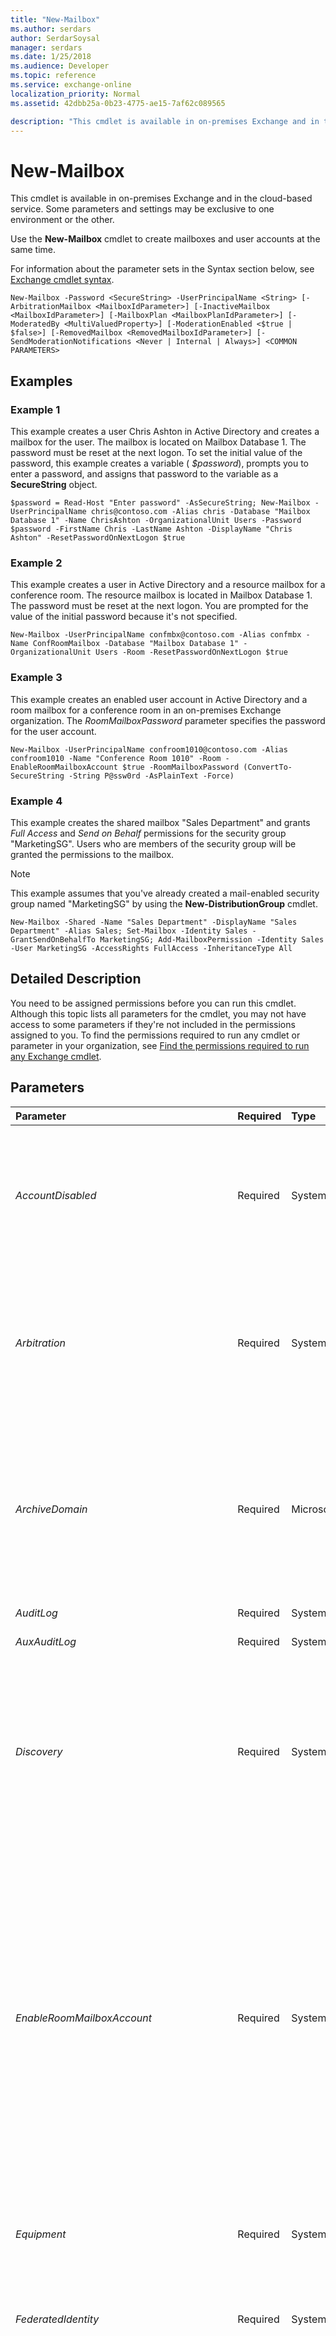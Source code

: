 ```yaml
---
title: "New-Mailbox"
ms.author: serdars
author: SerdarSoysal
manager: serdars
ms.date: 1/25/2018
ms.audience: Developer
ms.topic: reference
ms.service: exchange-online
localization_priority: Normal
ms.assetid: 42dbb25a-0b23-4775-ae15-7af62c089565

description: "This cmdlet is available in on-premises Exchange and in the cloud-based service. Some parameters and settings may be exclusive to one environment or the other."
---
```


# New-Mailbox

This cmdlet is available in on-premises Exchange and in the cloud-based service. Some parameters and settings may be exclusive to one environment or the other. 
  
Use the **New-Mailbox** cmdlet to create mailboxes and user accounts at the same time.
  
For information about the parameter sets in the Syntax section below, see [Exchange cmdlet syntax](https://technet.microsoft.com/library/bb123552.aspx). 
  
```
New-Mailbox -Password <SecureString> -UserPrincipalName <String> [-ArbitrationMailbox <MailboxIdParameter>] [-InactiveMailbox <MailboxIdParameter>] [-MailboxPlan <MailboxPlanIdParameter>] [-ModeratedBy <MultiValuedProperty>] [-ModerationEnabled <$true | $false>] [-RemovedMailbox <RemovedMailboxIdParameter>] [-SendModerationNotifications <Never | Internal | Always>] <COMMON PARAMETERS>

```

## Examples
<a name="Examples"> </a>

### Example 1

This example creates a user Chris Ashton in Active Directory and creates a mailbox for the user. The mailbox is located on Mailbox Database 1. The password must be reset at the next logon. To set the initial value of the password, this example creates a variable ( _$password_), prompts you to enter a password, and assigns that password to the variable as a **SecureString** object.
  
```
$password = Read-Host "Enter password" -AsSecureString; New-Mailbox -UserPrincipalName chris@contoso.com -Alias chris -Database "Mailbox Database 1" -Name ChrisAshton -OrganizationalUnit Users -Password $password -FirstName Chris -LastName Ashton -DisplayName "Chris Ashton" -ResetPasswordOnNextLogon $true
```

### Example 2

This example creates a user in Active Directory and a resource mailbox for a conference room. The resource mailbox is located in Mailbox Database 1. The password must be reset at the next logon. You are prompted for the value of the initial password because it's not specified.
  
```
New-Mailbox -UserPrincipalName confmbx@contoso.com -Alias confmbx -Name ConfRoomMailbox -Database "Mailbox Database 1" -OrganizationalUnit Users -Room -ResetPasswordOnNextLogon $true
```

### Example 3

This example creates an enabled user account in Active Directory and a room mailbox for a conference room in an on-premises Exchange organization. The  _RoomMailboxPassword_ parameter specifies the password for the user account.
  
```
New-Mailbox -UserPrincipalName confroom1010@contoso.com -Alias confroom1010 -Name "Conference Room 1010" -Room -EnableRoomMailboxAccount $true -RoomMailboxPassword (ConvertTo-SecureString -String P@ssw0rd -AsPlainText -Force)
```

### Example 4

This example creates the shared mailbox "Sales Department" and grants  _Full Access_ and _Send on Behalf_ permissions for the security group "MarketingSG". Users who are members of the security group will be granted the permissions to the mailbox.
  
> [!NOTE]
> This example assumes that you've already created a mail-enabled security group named "MarketingSG" by using the **New-DistributionGroup** cmdlet.
  
```
New-Mailbox -Shared -Name "Sales Department" -DisplayName "Sales Department" -Alias Sales; Set-Mailbox -Identity Sales -GrantSendOnBehalfTo MarketingSG; Add-MailboxPermission -Identity Sales -User MarketingSG -AccessRights FullAccess -InheritanceType All
```

## Detailed Description
<a name="DetailedDescription"> </a>

You need to be assigned permissions before you can run this cmdlet. Although this topic lists all parameters for the cmdlet, you may not have access to some parameters if they're not included in the permissions assigned to you. To find the permissions required to run any cmdlet or parameter in your organization, see [Find the permissions required to run any Exchange cmdlet](https://technet.microsoft.com/library/mt432940.aspx).
  
## Parameters
<a name="DetailedDescription"> </a>

|**Parameter**|**Required**|**Type**|**Description**|
|:-----|:-----|:-----|:-----|
| _AccountDisabled_ <br/> |Required  <br/> |System.Management.Automation.SwitchParameter  <br/> |This parameter is available only in on-premises Exchange.  <br/> The  _AccountDisabled_ switch specifies that the user account associated with the mailbox is disabled. You don't need to specify a value with this switch. <br/> The mailbox is created, and the associated account is created, but the account is disabled, so you can't log on to the mailbox.  <br/> |
| _Arbitration_ <br/> |Required  <br/> |System.Management.Automation.SwitchParameter  <br/> |This parameter is available only in on-premises Exchange.  <br/> The  _Arbitration_ parameter specifies that the mailbox for which you are executing the command is an arbitration mailbox. Arbitration mailboxes are used for managing approval workflow. For example, an arbitration mailbox is used for handling moderated recipients and distribution group membership approval. <br/> |
| _ArchiveDomain_ <br/> |Required  <br/> |Microsoft.Exchange.Data.SmtpDomain  <br/> |This parameter is available only in on-premises Exchange.  <br/> The  _ArchiveDomain_ parameter specifies the domain in the cloud-based service where the archive that's associated with this mailbox exists. For example, if the SMTP email address of the user is tony@contoso.com, the SMTP domain could be archive.contoso.com. <br/> > [!NOTE]> Only use this parameter if the archive is hosted in the cloud-based service.           |
| _AuditLog_ <br/> |Required  <br/> |System.Management.Automation.SwitchParameter  <br/> |This parameter is reserved for internal Microsoft use.  <br/> |
| _AuxAuditLog_ <br/> |Required  <br/> |System.Management.Automation.SwitchParameter  <br/> |This parameter is reserved for internal Microsoft use.  <br/> |
| _Discovery_ <br/> |Required  <br/> |System.Management.Automation.SwitchParameter  <br/> |The  _Discovery_switch specifies that the mailbox is a Discovery mailbox. You don't need to specify a value with this switch.  <br/> This switch is required only if you're creating a Discovery mailbox.  <br/> Discovery mailboxes are created as target mailboxes for Discovery searches. After being created or enabled, a Discovery mailbox can't be repurposed or converted to another type of mailbox. For more information, see [In-Place eDiscovery](http://technet.microsoft.com/library/6377cb7a-3416-4e15-8571-c45d2160fc6f.aspx).  <br/> |
| _EnableRoomMailboxAccount_ <br/> |Required  <br/> |System.Boolean  <br/> | The _EnableRoomMailboxAccount_ parameter specifies whether to enable the disabled user account that's associated with this room mailbox. Valid values are: <br/>  `$true`: The disabled account that's associated with the room mailbox is enabled. You also need to use the  _RoomMailboxPassword_ with this value. This allows the account to log on to the room mailbox. <br/>  `$false`: The account that's associated with the room mailbox is disabled. You can't use the account to logon to the room mailbox. This is the default value.  <br/>  You need to use this parameter with the _Room_ switch. <br/>  Typically, the account that's associated with a room mailbox is disabled. However, you need to enable the account for features like the Lync Room System or the Skype for Business Room System. <br/>  In Exchange Online, a room mailbox with an associated enabled account doesn't require a license. <br/> |
| _Equipment_ <br/> |Required  <br/> |System.Management.Automation.SwitchParameter  <br/> |The  _Equipment_ switch specifies that the resource mailbox is an equipment mailbox. You don't need to specify a value with this switch. <br/>  This switch is required only if you're creating an equipment mailbox. <br/> |
| _FederatedIdentity_ <br/> |Required  <br/> |System.String  <br/> |This parameter is available only in the cloud-based service.  <br/> The  _FederatedIdentity_ parameter associates an on-premises Active Directory user with a user in the cloud. <br/> |
| _ImportLiveId_ <br/> |Required  <br/> |System.Management.Automation.SwitchParameter  <br/> |This parameter is available only in the cloud-based service.  <br/> The  _ImportLiveID_ switch specifies whether to import an unmanaged Microsoft account (formerly known as a Windows Live ID) into the cloud-based domain. You don't need to specify a value with this switch. <br/> An unmanaged Microsoft account was created in the domain before the domain was enrolled in the cloud-based service. Importing a Microsoft account into the domain lets you save any settings associated with the Microsoft account, like instant messaging contacts. However, the Microsoft account is now subject to the security and privacy policies of the organization.  <br/> |
| _LinkedDomainController_ <br/> |Required  <br/> |System.String  <br/> |This parameter is available only in on-premises Exchange.  <br/> The  _LinkedDomainController_ parameter specifies the domain controller in the forest where the user account resides, if the mailbox is a linked mailbox. The domain controller in the forest where the user account resides is used to get security information for the account specified by the _LinkedMasterAccount_ parameter. Use the fully qualified domain name (FQDN) of the domain controller that you want to use as the value for this parameter. <br/> This parameter is required only if you're creating a linked mailbox.  <br/> |
| _LinkedMasterAccount_ <br/> |Required  <br/> |Microsoft.Exchange.Configuration.Tasks.UserIdParameter  <br/> | The _LinkedMasterAccount_ parameter specifies the master account in the forest where the user account resides, if the mailbox is a linked mailbox. The master account is the account that the mailbox is linked to. The master account grants access to the mailbox. You can use any value that uniquely identifies the master account. <br/>  For example: <br/>  Name <br/>  Display name <br/>  Distinguished name (DN) <br/>  Canonical DN <br/>  GUID <br/> |
| _LinkedRoom_ <br/> |Required  <br/> |System.Management.Automation.SwitchParameter  <br/> |This parameter is available only in on-premises Exchange.  <br/> The  _LinkedRoom_ switch specifies that the mailbox is a linked resource mailbox. You don't need to specify a value with this switch. <br/> A linked resource mailbox is useful in a scenario where you have an account in an authentication forest and you want it to be directly linked to a resource mailbox in resource forest.  <br/> |
| _MicrosoftOnlineServicesID_ <br/> |Required  <br/> |Microsoft.Exchange.Data.WindowsLiveId  <br/> |This parameter is available only in the cloud-based service.  <br/> The  _MicrosoftOnlineServicesID_ parameter specifies the user ID for the object. This parameter only applies to objects in the cloud-based service. It isn't available for on-premises deployments. <br/> |
| _Migration_ <br/> |Required  <br/> |System.Management.Automation.SwitchParameter  <br/> |The  _Migration_ switch specifies that the mailbox is a migration mailbox. You don't need to specify a value with this switch. <br/>  This switch is required only if you're creating a migration mailbox. <br/> |
| _Name_ <br/> |Required  <br/> |System.String  <br/> |The  _Name_ parameter specifies the unique name of the mailbox. The maximum length is 64 characters. If the value contains spaces, enclose the value in quotation marks ("). <br/> |
| _Password_ <br/> |Required  <br/> |System.Security.SecureString  <br/> |The  _Password_ parameter specifies the password for the mailbox (the user account that's associated with the mailbox). This parameter isn't required if you're creating a linked mailbox, resource mailbox, or shared mailbox, because the associated user accounts are disabled for these types of mailboxes. <br/> This parameter uses the syntax  `(ConvertTo-SecureString -String '<password>' -AsPlainText -Force)`. Or, to be prompted to enter the password and store it as a variable, run the command  `$password = Read-Host "Enter password" -AsSecureString`, and then use the value  `$password` for this parameter. <br/> |
| _PublicFolder_ <br/> |Required  <br/> |System.Management.Automation.SwitchParameter  <br/> |The  _PublicFolder_ switch specifies that the mailbox is a public folder mailbox. You don't need to specify a value with this switch. <br/>  This switch is required only if you're creating a public folder mailbox. <br/> Public folder mailboxes are specially designed mailboxes that store the hierarchy and content of public folders. The first public folder mailbox created in your Exchange organization is called the primary hierarchy mailbox. It contains the writeable copy of the hierarchy of public folders for the organization and public folder content. There can be only one writeable copy of the public folder hierarchy in your organization. All other public folder mailboxes are called secondary public folder mailboxes and contain a read-only copy of the hierarchy and the content for public folders. <br/> |
| _Room_ <br/> |Required  <br/> |System.Management.Automation.SwitchParameter  <br/> |The  _Room_ switch specifies that the resource mailbox is a room mailbox. You don't need to specify a value with this switch. <br/>  This switch is required only if you're creating a room mailbox. <br/> When you use this switch, a logon-disabled account is created with the room mailbox, which prevents users from signing in to the mailbox. When you use the  _EnableRoomMailboxAccount_ and _RoomMailboxPassword_ parameters, you can mail-enable the associated account. <br/> |
| _Scheduling_ <br/> |Required  <br/> |System.Management.Automation.SwitchParameter  <br/> | This parameter is reserved for internal Microsoft use. <br/> |
| _Shared_ <br/> |Required  <br/> |System.Management.Automation.SwitchParameter  <br/> |The  _Shared_ parameter specifies that the mailbox is a shared mailbox. You don't need to specify a value with this switch. <br/>  This switch is required only if you're creating a shared mailbox. <br/> A shared mailbox is a mailbox where multiple users can log on to access the mailbox contents. The mailbox isn't associated with any of the users that can log on. It's associated with a disabled user account.  <br/> |
| _SupervisoryReviewPolicy_ <br/> |Required  <br/> |System.Management.Automation.SwitchParameter  <br/> |PARAMVALUE: SwitchParameter  <br/> |
| _UseExistingLiveId_ <br/> |Required  <br/> |System.Management.Automation.SwitchParameter  <br/> |This parameter is available only in the cloud-based service.  <br/> The  _UseExistingLiveId_ switch specifies whether to use the specified Microsoft account (formerly known as a Windows Live ID) that already exists in the cloud-based domain. The specified Microsoft account can't have a mail user associated with it. <br/> You don't need to specify a value with this switch.  <br/> |
| _UserPrincipalName_ <br/> |Required  <br/> |System.String  <br/> |This parameter is available only in on-premises Exchange.  <br/> The  _UserPrincipalName_ parameter specifies the logon name for the user account. The UPN uses an email address format _\<username\>_@ _\<domain\>_. Typically, the  _\<domain\>_ value is the domain where the user account resides. <br/> |
| _WindowsLiveID_ <br/> |Required  <br/> |Microsoft.Exchange.Data.WindowsLiveId  <br/> |This parameter is available only in the cloud-based service.  <br/> The  _WindowsLiveID_ parameter specifies the Microsoft account (formerly known as a Windows Live ID) of the mailbox. <br/> |
| _ActiveSyncMailboxPolicy_ <br/> |Optional  <br/> |Microsoft.Exchange.Configuration.Tasks.MailboxPolicyIdParameter  <br/> | The _ActiveSyncMailboxPolicy_ parameter specifies the mobile device mailbox policy that's applied to the mailbox. You can use any value that uniquely identifies the policy. For example:. <br/>  Name <br/>  Distinguished name (DN) <br/>  GUID <br/>  If you don't use this parameter, the default mobile device mailbox policy is used. <br/> |
| _AddressBookPolicy_ <br/> |Optional  <br/> |Microsoft.Exchange.Configuration.Tasks.AddressBookMailboxPolicyIdParameter  <br/> | This parameter is available only in on-premises Exchange. <br/>  The _AddressBookPolicy_ parameter specifies the address book policy that's applied to the mailbox. You can use any value that uniquely identifies the address book policy. For example: <br/>  Name <br/>  Distinguished name (DN) <br/>  GUID <br/>  For more information about address book policies, see[Address book policies in Exchange 2016](https://technet.microsoft.com/library/hh529948.aspx).  <br/> |
| _Alias_ <br/> |Optional  <br/> |System.String  <br/> | The _Alias_ parameter specifies the Exchange alias (also known as themail nickname) for the recipient. This value identifies the recipient as a mail-enabled object, and shouldn't be confused with multiple email addresses for the same recipient (also known as proxy addresses). A recipient can have only one  _Alias_ value. <br/>  The value of _Alias_ can contain letters, numbers and the characters !, #, $, %, &amp;, ', *, +, -, /, =, ?, ^, _, `, {, |, } and ~. Periods (.) are allowed, but each period must be surrounded by other valid characters (for example, `help.desk`). Unicode characters from U+00A1 to U+00FF are also allowed. The maximum length of the  _Alias_ value is 64 characters. <br/>  When you create a recipient without specifying an email address, the _Alias_ value you specify is used to generate the primary email address ( _\<alias\>_@ _\<domain\>_). Supported Unicode characters are mapped to best-fit US-ASCII text characters. For example, U+00F6 (ö) is changed to oe in the primary email address.  <br/>  If you don't use the _Alias_ parameter when you create a recipient, the value of a different required parameter is used for the **Alias** property value: <br/> **Recipients with user accounts (for example, user mailboxes, and mail users)**: The left side of the  _MicrosoftOnlineServicesID_ or _UserPrincipalName_ parameter is used. For example, `helpdesk@contoso.com` results in the **Alias** property value `helpdesk`.  <br/> **Recipeints without user accounts (for example, room mailboxes, mail contacts, and distribution groups)**: The value of the  _Name_ parameter is used. Spaces are removed and unsupported characters are converted to question marks (?). <br/>  If you modify the _Alias_ value of an existing recipient, the primary email address is automatically updated only in on-premises environments where the recipient is subject to email address policies (the **EmailAddressPolicyEnabled** property is `True` for the recipient). <br/> > [!NOTE]>  The _Alias_ parameter never generates or updates the primary email address of a mail contact or a mail user.          |
| _ArbitrationMailbox_ <br/> |Optional  <br/> |Microsoft.Exchange.Configuration.Tasks.MailboxIdParameter  <br/> | This parameter is available only in on-premises Exchange. <br/>  The _ArbitrationMailbox_ parameter specifies the arbitration mailbox that's used to manage the moderation process for this recipient. You can use any value that uniquely identifies the arbitration mailbox. <br/>  For example: <br/>  Name <br/>  Display name <br/>  Alias <br/>  Distinguished name (DN) <br/>  Canonical DN <br/>  _\<domain name\>_\ _\<account name\>_ <br/>  Email address <br/>  GUID <br/> **LegacyExchangeDN** <br/> **SamAccountName** <br/>  User ID or user principal name (UPN) <br/> |
| _Archive_ <br/> |Optional  <br/> |System.Management.Automation.SwitchParameter  <br/> |The  _Archive_switch specifies that an archive mailbox is created for this mailbox. You don't need to specify a value with this switch.  <br/> |
| _ArchiveDatabase_ <br/> |Optional  <br/> |Microsoft.Exchange.Configuration.Tasks.DatabaseIdParameter  <br/> | This parameter is available only in on-premises Exchange. <br/>  The _ArchiveDatabase_ parameter specifies the Exchange database that contains the archive that's associated with this mailbox. You can use any value that uniquely identifies the database. For example: <br/>  Name <br/>  Distinguished name (DN) <br/>  GUID <br/> |
| _Confirm_ <br/> |Optional  <br/> |System.Management.Automation.SwitchParameter  <br/> | The _Confirm_ switch specifies whether to show or hide the confirmation prompt. How this switch affects the cmdlet depends on if the cmdlet requires confirmation before proceeding. <br/>  Destructive cmdlets (for example, **Remove-\*** cmdlets) have a built-in pause that forces you to acknowledge the command before proceeding. For these cmdlets, you can skip the confirmation prompt by using this exact syntax: `-Confirm:$false`.  <br/>  Most other cmdlets (for example, **New-\*** and **Set-\*** cmdlets) don't have a built-in pause. For these cmdlets, specifying the _Confirm_ switch without a value introduces a pause that forces you acknowledge the command before proceeding. <br/> |
| _Database_ <br/> |Optional  <br/> |Microsoft.Exchange.Configuration.Tasks.DatabaseIdParameter  <br/> | This parameter is available only in on-premises Exchange. <br/>  The _Database_ parameter specifies the mailbox database that contains the mailbox. You can use any value that uniquely identifies the database. For example: <br/>  Name <br/>  Distinguished name (DN) <br/>  GUID <br/>  Use the **Get-MailboxDatabase** cmdlet to see the available mailbox databases. <br/> |
| _DisplayName_ <br/> |Optional  <br/> |System.String  <br/> |The  _DisplayName_ parameter specifies the display name of the mailbox. The display name is visible in the Exchange admin center, in address lists, and in Outlook. The maximum length is 256 characters. If the value contains spaces, enclose the value in quotation marks ("). <br/> If you don't use the  _DisplayName_ parameter, the value of the _Name_ parameter is used for the display name. <br/> |
| _DomainController_ <br/> |Optional  <br/> |Microsoft.Exchange.Data.Fqdn  <br/> |This parameter is available only in on-premises Exchange.  <br/> The  _DomainController_ parameter specifies the domain controller that's used by this cmdlet to read data from or write data to Active Directory. You identify the domain controller by its fully qualified domain name (FQDN). For example, `dc01.contoso.com`.  <br/> |
| _EvictLiveId_ <br/> |Optional  <br/> |System.Management.Automation.SwitchParameter  <br/> |This parameter is available only in the cloud-based service.  <br/> The  _EvictLiveId_ switch specifies whether to remove an unmanaged Microsoft account (formerly known as a Windows Live ID) from the cloud-based domain. An unmanaged Microsoft account was created in the domain before the domain was enrolled in the cloud-based service. Evicting a Microsoft account from the domain lets you save any settings associated with the Microsoft account, like instant messaging contacts. <br/> You don't need to specify a value with this switch.  <br/> |
| _FirstName_ <br/> |Optional  <br/> |System.String  <br/> |The  _FirstName_ parameter specifies the user's first name. <br/> |
| _Force_ <br/> |Optional  <br/> |System.Management.Automation.SwitchParameter  <br/> |The  _Force_ switch specifies whether to suppress warning or confirmation messages. You can use this switch to run tasks programmatically where prompting for administrative input is inappropriate. You don't need to specify a value with this switch. <br/> |
| _HoldForMigration_ <br/> |Optional  <br/> |System.Management.Automation.SwitchParameter  <br/> |The  _HoldForMigration_ switch specifies whether to prevent any client or user, except the Microsoft Exchange Mailbox Replication service (MRS) process, from logging on to a public folder mailbox. You don't need to specify a value with this switch. <br/> You need to use this parameter when you create the first public folder, which is called the hierarchy mailbox, in your organization.  <br/> > [!CAUTION]> Use this parameter only if you plan to migrate legacy Exchange 2010 public folders to Exchange 2016. If you use this switch but don't have legacy public folders to migrate, you won't be able to create any public folders.           |
| _ImmutableId_ <br/> |Optional  <br/> |System.String  <br/> |The  _ImmutableId_ parameter is used by GAL synchronization (GALSync) and specifies a unique and immutable identifier in the form of an SMTP address for an Exchange mailbox used for federated delegation when requesting Security Assertion Markup Language (SAML) tokens. If federation is configured for this mailbox and you don't set this parameter when you create the mailbox, Exchange creates the value for the immutable ID based upon the mailbox's **ExchangeGUID** and the federated account namespace, for example, 7a78e7c8-620e-4d85-99d3-c90d90f29699@mail.contoso.com. <br/> You need to set the  _ImmutableId_ parameter if Active Directory Federation Services (AD FS) is deployed to allow single sign-on into an off-premises mailbox and AD FS is configured to use a different attribute than **ExchangeGUID** for sign-on token requests. Both, Exchange and AD FS must request the same token for the same user to ensure proper functionality for a cross-premises Exchange deployment scenario. <br/> |
| _InactiveMailbox_ <br/> |Optional  <br/> |Microsoft.Exchange.Configuration.Tasks.MailboxIdParameter  <br/> |This parameter is available only in the cloud-based service.  <br/> The  _InactiveMailbox_parameter specifies the inactive mailbox that you want to recover. To find inactive mailboxes, run the command  `Get-Mailbox -InactiveMailboxOnly | FL Name,PrimarySmtpAddress,DistinguishedName,ExchangeGuid` and then use the **DistinguishedName** or **ExchangeGuid** property values to identify the inactive mailbox for this parameter (values guaranteed to be unique). <br/> |
| _Initials_ <br/> |Optional  <br/> |System.String  <br/> |The  _Initials_ parameter specifies the user's middle initials. <br/> |
| _IsExcludedFromServingHierarchy_ <br/> |Optional  <br/> |System.Boolean  <br/> |The  _IsExcludedFromServingHierarchy_ parameter prevents users from accessing the public folder hierarchy on this public folder mailbox. For load-balancing purposes, users are equally distributed across public folder mailboxes by default. When this parameter is set on a public folder mailbox, that mailbox isn't included in this automatic load-balancing and won't be accessed by users to retrieve the public folder hierarchy. However, if an administrator has set the _DefaultPublicFolderMailbox_ property on a user mailbox to a specific public folder mailbox, the user will still access the specified public folder mailbox even if the _IsExcludedFromServingHierarchy_ parameter is set for that public folder mailbox. <br/> |
| _LastName_ <br/> |Optional  <br/> |System.String  <br/> |The  _LastName_ parameter specifies the user's last name. <br/> |
| _LinkedCredential_ <br/> |Optional  <br/> |System.Management.Automation.PSCredential  <br/> |This parameter is available only in on-premises Exchange.  <br/> The  _LinkedCredential_ parameter specifies credentials to use to access the domain controller specified by the _LinkedDomainController_ parameter. This parameter is optional, even if you're enabling a linked mailbox. <br/> This parameter requires you to create a credentials object by using the **Get-Credential** cmdlet. For more information, see[Get-Credential](https://go.microsoft.com/fwlink/p/?linkId=142122).  <br/> |
| _MailboxPlan_ <br/> |Optional  <br/> |Microsoft.Exchange.Configuration.Tasks.MailboxPlanIdParameter  <br/> | This parameter is available only in the cloud-based service. <br/>  The _MailboxPlan_ parameter specifies the mailbox plan to applytothe mailbox. You can use any value that uniquely identifies the mailbox plan. For example: <br/>  Name <br/>  Alias <br/>  Display name <br/>  Distinguished name (DN) <br/>  GUID <br/>  A mailbox plan specifies the permissions and features that are available to a mailbox. In Office 365, mailbox plans correspond to the subscriptions and licenses that administrators purchase and assign in the Office 365 admin center. <br/>  You can see the available mailbox plans by using the **Get-MailboxPlan** cmdlet. <br/> |
| _MailboxProvisioningConstraint_ <br/> |Optional  <br/> |Microsoft.Exchange.Data.Directory.MailboxProvisioningConstraint  <br/> |This parameter is reserved for internal Microsoft use.  <br/> |
| _MailboxProvisioningPreferences_ <br/> |Optional  <br/> |Microsoft.Exchange.Data.MultiValuedProperty  <br/> |This parameter is reserved for internal Microsoft use.  <br/> |
| _MailboxRegion_ <br/> |Optional  <br/> |System.String  <br/> |This parameter is reserved for internal Microsoft use.  <br/> |
| _ModeratedBy_ <br/> |Optional  <br/> |Microsoft.Exchange.Data.MultiValuedProperty  <br/> | The _ModeratedBy_ parameter specifies one or more moderators for this recipient. A moderator approves messages sent to the recipient before the messages are delivered. A moderator must be a mailbox, mail user, or mail contact in your organization. You can use any value that uniquely identifies the moderator. <br/>  For example: <br/>  Name <br/>  Display name <br/>  Alias <br/>  Distinguished name (DN) <br/>  Canonical DN <br/>  Email address <br/>  GUID <br/>  To enter multiple values and overwrite any existing entries, use the following syntax: `<value1>,<value2>...`. If the values contain spaces or otherwise require quotation marks, you need to use the following syntax:  `"<value1>","<value2>"...`.  <br/>  To add or remove one or more values without affecting any existing entries, use the following syntax: `@{Add="<value1>","<value2>"...; Remove="<value1>","<value2>"...}`.  <br/>  You need to use this parameter to specify at least one moderator when you set the _ModerationEnabled_ parameter to the value `$true`.  <br/> |
| _ModerationEnabled_ <br/> |Optional  <br/> |System.Boolean  <br/> | The _ModerationEnabled_ parameter specifies whether moderation is enabled for this recipient. Valid value are: <br/>  `$true`: Moderation is enabled for this recipient. Messages sent to this recipient must be approved by a moderator before the messages are delivered.  <br/>  `$false`: Moderation is disabled for this recipient. Messages sent to this recipient are delivered without the approval of a moderator. This is the default value.  <br/>  You use the _ModeratedBy_ parameter to specify the moderators. <br/> |
| _Office_ <br/> |Optional  <br/> |System.String  <br/> |The  _Office_ parameter specifies the user's physical office name or number. <br/> |
| _OfficeGraph_ <br/> |Optional  <br/> |System.Management.Automation.SwitchParameter  <br/> |This parameter is reserved for internal Microsoft use.  <br/> |
| _OrganizationalUnit_ <br/> |Optional  <br/> |Microsoft.Exchange.Configuration.Tasks.OrganizationalUnitIdParameter  <br/> | The _OrganizationalUnit_ parameter specifies the location in Active Directory where the new mailbox is created. <br/>  Valid input for this parameter is an organizational unit (OU) or domain that's visible using the **Get-OrganizationalUnit** cmdlet. You can use any value that uniquely identifies the OU or domain. For example: <br/>  Name <br/>  Canonical name <br/>  Distinguished name (DN) <br/>  GUID <br/> |
| _Phone_ <br/> |Optional  <br/> |System.String  <br/> |The  _Phone_ parameter specifies the user's telephone number. <br/> |
| _PrimarySmtpAddress_ <br/> |Optional  <br/> |Microsoft.Exchange.Data.SmtpAddress  <br/> |The  _PrimarySmtpAddress_ parameter specifies the primary return email address that's used for the recipient. If it's available on this cmdlet, you can't use the _EmailAddresses_ and _PrimarySmtpAddress_ parameters in the same command. <br/> If you use the  _PrimarySmtpAddress_ parameter to specify the primary email address, the command sets the **EmailAddressPolicyEnabled** property of the mailbox to `False`, which means the email addresses of the mailbox aren't automatically updated by email address policies.  <br/> |
| _ProvisionedForOfficeGraph_ <br/> |Optional  <br/> |System.Management.Automation.SwitchParameter  <br/> |This parameter is reserved for internal Microsoft use.  <br/> |
| _RemoteArchive_ <br/> |Optional  <br/> |System.Management.Automation.SwitchParameter  <br/> |This parameter is available only in on-premises Exchange.  <br/> The  _RemoteArchive_ switch specifies that a remote archive mailbox is created for this mailbox. A remote archive exists in the cloud-based service. You don't need to specify a value with this switch. <br/> |
| _RemotePowerShellEnabled_ <br/> |Optional  <br/> |System.Boolean  <br/> | The _RemotePowerShellEnabled_ parameter specifies whether the user has access to remote PowerShell. Valid values are: <br/>  `$true`: The user has access to Exchange Online PowerShell, the Exchange Management Shell, and the Exchange admin center (EAC). This is the default value.  <br/>  `$false`: The user has doesn't have access to Exchange Online PowerShell, the Exchange Management Shell, or the EAC.  <br/>  Access to remote PowerShell is required even if you're trying to open the Exchange Management Shell or the EAC on the local Exchange server. <br/> > [!NOTE]>  A user's experience in any of these management interfaces is still controlled by the role-based access control (RBAC) permissions that are assigned to them.          |
| _RemovedMailbox_ <br/> |Optional  <br/> |Microsoft.Exchange.Configuration.Tasks.RemovedMailboxIdParameter  <br/> |This parameter is reserved for internal Microsoft use.  <br/> |
| _ResetPasswordOnNextLogon_ <br/> |Optional  <br/> |System.Boolean  <br/> | The _ResetPasswordOnNextLogon_ parameter specifies whether the user is required to change their password the next time they log on to their mailbox. Valid values are: <br/>  `$true`: The user is required to change their password the next time they log on to their mailbox.  <br/>  `$false`: The user isn't required to change their password the next time they log on to their mailbox. This is the default value.  <br/> |
| _ResourceCapacity_ <br/> |Optional  <br/> |System.Int32  <br/> |The  _ResourceCapacity_ parameter specifies the capacity of the resource mailbox. For example, you can use this parameter to identify the number of seats in a conference room (room mailbox) or in a vehicle (equipment mailbox). A valid value is an integer. <br/> |
| _RetentionPolicy_ <br/> |Optional  <br/> |Microsoft.Exchange.Configuration.Tasks.MailboxPolicyIdParameter  <br/> | This parameter is available only in on-premises Exchange. <br/>  The _RetentionPolicy_ parameter specifies the retention policy that you want applied to this mailbox. You can use any value that uniquely identifies the policy. For example: <br/>  Name <br/>  Distinguished Name (DN) <br/>  GUID <br/>  Retention policies consist of tags that are applied to mailbox folders and mail items to determine the period of time that the items should be retained. <br/>  Use the **Get-RetentionPolicy** cmdlet to see the available retention policies. <br/>  If you don't use this parameter, the retention policy named Default MRM Policy is applied to the mailbox. <br/> |
| _RoleAssignmentPolicy_ <br/> |Optional  <br/> |Microsoft.Exchange.Configuration.Tasks.MailboxPolicyIdParameter  <br/> | The _RoleAssignmentPolicy_ parameter specifies the role assignment policy that's applied to the mailbox. You can use any value that uniquely identifies the role assignment policy. For example: <br/>  Name <br/>  Distinguished name (DN) <br/>  GUID <br/>  In Office 365, if you don't use this parameter, the default role assignment policy named Default Role Assignment Policy is automatically applied to the mailbox. In on-premises Exchange, no role assignment policy is automatically applied to the mailbox. <br/>  Use the **Get-RoleAssignmentPolicy** cmdlet to see the available role assignment policies. For more information about assignment policies, see[Understanding Management Role Assignment Policies](http://technet.microsoft.com/library/25913e43-326a-4371-90b5-021a35f100fe.aspx).  <br/> |
| _RoomMailboxPassword_ <br/> |Optional  <br/> |System.Security.SecureString  <br/> | Use the _RoomMailboxPassword_ parameter to configure the password for a room mailbox that has a logon-enabled account (the _EnableRoomMailboxAccount_ parameter is set to the value `$true`.)  <br/>  To use this parameter, you need to be a member of one of the following role groups: <br/>  Office 365: The Organization Management role group via the Mail Recipients, Reset Password, and User Options roles, the Help Desk role group via the Reset Password and User Options roles, or the Recipient Management role group via the Mail Recipients and Reset Password roles. <br/>  On-premises Exchange: The Organization Management role group via the Mail Recipients and User Options roles, the Recipient Management role group via the Mail Recipients role, or the Help Desk role group via the User Options role. The Reset Password role also allows you to use this parameter, but it isn't assigned to any role groups by default. <br/>  This parameter uses the syntax `(ConvertTo-SecureString -String '<password>' -AsPlainText -Force)`. Or, to be prompted to enter the password and store it as a variable, run the command  `$password = Read-Host "Enter password" -AsSecureString`, and then use the value  `$password` for this parameter. <br/> |
| _SamAccountName_ <br/> |Optional  <br/> |System.String  <br/> |This parameter is available only in on-premises Exchange.  <br/> The  _SamAccountName_ parameter (also known as the pre-Windows 2000 user account or group name) specifies an object identifier that's compatible with older versions of Microsoft Windows client and server operating systems. The value can contain letters, numbers, spaces, periods (.), and the characters !, #, $, %, ^, &amp;, -, _, {, }, and ~. The last character can't be a period. Unicode characters are allowed, but accented characters may generate collisions (for example, o and ö match). The maximum length is 20 characters. <br/> |
| _SendModerationNotifications_ <br/> |Optional  <br/> |Microsoft.Exchange.Data.Directory.Recipient.TransportModerationNotificationFlags  <br/> | The _SendModerationNotifications_ parameter specifies when moderation notification messages are sent. Valid values are: <br/>  `Always`: Notify all senders when their messages aren't approved. This is the default value.  <br/>  `Internal`: Notify senders in the organization when their messages aren't approved.  <br/>  `Never`: Don't notify anyone when a message isn't approved.  <br/>  This parameter is only meaningful when moderation is enabled (the _ModerationEnabled_ parameter has the value `$true`).  <br/> |
| _SharingPolicy_ <br/> |Optional  <br/> |Microsoft.Exchange.Configuration.Tasks.SharingPolicyIdParameter  <br/> | This parameter is available only in on-premises Exchange. <br/>  The _SharingPolicy_ parameter specifies the sharing policy that's applied to the mailbox. You can use any value that uniquely identifies the sharing policy. For example: <br/>  Name <br/>  Distinguished name (DN) <br/>  GUID <br/>  Use the **Get-SharingPolicy** cmdlet to see the available sharing policies. <br/>  If you don't use this parameter, the sharing policy named Default Sharing Policy is applied to the mailbox. <br/> |
| _SkipMailboxProvisioningConstraintValidation_ <br/> |Optional  <br/> |System.Management.Automation.SwitchParameter  <br/> |This parameter is reserved for internal Microsoft use.  <br/> |
| _TargetAllMDBs_ <br/> |Optional  <br/> |System.Management.Automation.SwitchParameter  <br/> |This parameter is reserved for internal Microsoft use.  <br/> |
| _ThrottlingPolicy_ <br/> |Optional  <br/> |Microsoft.Exchange.Configuration.Tasks.ThrottlingPolicyIdParameter  <br/> | This parameter is available only in on-premises Exchange. <br/>  The _ThrottlingPolicy_ parameter specifies the throttling policy that's applied to the mailbox. You can use any value that uniquely identifies the throttling policy. For example: <br/>  Name <br/>  Distinguished name (DN) <br/>  GUID <br/>  Use the **Get-ThrottlingPolicy** cmdlet to see the available throttling policies. <br/>  By default, no throttling policy is applied to the mailbox. <br/> |
| _WhatIf_ <br/> |Optional  <br/> |System.Management.Automation.SwitchParameter  <br/> |The  _WhatIf_ switch simulates the actions of the command. You can use this switch to view the changes that would occur without actually applying those changes. You don't need to specify a value with this switch. <br/> |
   
## Input Types
<a name="InputTypes"> </a>

To see the input types that this cmdlet accepts, see [Cmdlet Input and Output Types](http://go.microsoft.com/fwlink/p/?linkId=616387). If the Input Type field for a cmdlet is blank, the cmdlet doesn't accept input data. 
  
## Return Types
<a name="ReturnTypes"> </a>

To see the return types, which are also known as output types, that this cmdlet accepts, see [Cmdlet Input and Output Types](http://go.microsoft.com/fwlink/p/?linkId=616387). If the Output Type field is blank, the cmdlet doesn't return data. 
  

